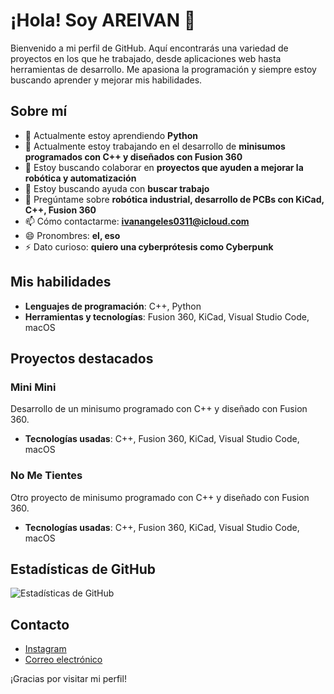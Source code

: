 # ¡Hola! Soy AREIVAN 👋

Bienvenido a mi perfil de GitHub. Aquí encontrarás una variedad de proyectos en los que he trabajado, desde aplicaciones web hasta herramientas de desarrollo. Me apasiona la programación y siempre estoy buscando aprender y mejorar mis habilidades. 

## Sobre mí

- 🌱 Actualmente estoy aprendiendo **Python**
- 🔭 Actualmente estoy trabajando en el desarrollo de **minisumos programados con C++ y diseñados con Fusion 360**
- 👯 Estoy buscando colaborar en **proyectos que ayuden a mejorar la robótica y automatización**
- 🤔 Estoy buscando ayuda con **buscar trabajo**
- 💬 Pregúntame sobre **robótica industrial, desarrollo de PCBs con KiCad, C++, Fusion 360**
- 📫 Cómo contactarme: **ivanangeles0311@icloud.com**
- 😄 Pronombres: **el, eso**
- ⚡ Dato curioso: **quiero una cyberprótesis como Cyberpunk**

## Mis habilidades

- **Lenguajes de programación**: C++, Python
- **Herramientas y tecnologías**: Fusion 360, KiCad, Visual Studio Code, macOS

## Proyectos destacados

### Mini Mini
Desarrollo de un minisumo programado con C++ y diseñado con Fusion 360.

- **Tecnologías usadas**: C++, Fusion 360, KiCad, Visual Studio Code, macOS


### No Me Tientes
Otro proyecto de minisumo programado con C++ y diseñado con Fusion 360.

- **Tecnologías usadas**: C++, Fusion 360, KiCad, Visual Studio Code, macOS


## Estadísticas de GitHub

![Estadísticas de GitHub](https://github-readme-stats.vercel.app/api?username=AREIVAN&show_icons=true&theme=radical)

## Contacto

- [Instagram](https://instagram.com/areivann)
- [Correo electrónico](mailto:ivanangeles0311@icloud.com)

¡Gracias por visitar mi perfil!
